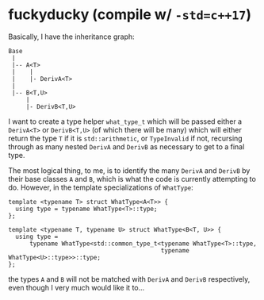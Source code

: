 # fuckyducky (compile w/ `-std=c++17`)

Basically, I have the inheritance graph:
```
Base
 |
 |-- A<T>
 |    |
 |    |- DerivA<T>
 |
 |-- B<T,U>
     |
     |- DerivB<T,U>
```
I want to create a type helper `what_type_t` which will be passed either a `DerivA<T>` or `DerivB<T,U>` (of which there will be many) which will either return the type `T` if it is `std::arithmetic`, or `TypeInvalid` if not, recursing through as many nested `DerivA` and `DerivB` as necessary to get to a final type. 

The most logical thing, to me, is to identify the many `DerivA` and `DerivB` by their base classes `A` and `B`, which is what the code is currently attempting to do. However, in the template specializations of `WhatType`:

```
template <typename T> struct WhatType<A<T>> {
  using type = typename WhatType<T>::type;
};

template <typename T, typename U> struct WhatType<B<T, U>> {
  using type =
      typename WhatType<std::common_type_t<typename WhatType<T>::type,
                                           typename WhatType<U>::type>>::type;
};
```

the types `A` and `B` will not be matched with `DerivA` and `DerivB` respectively, even though I very much would like it to...
